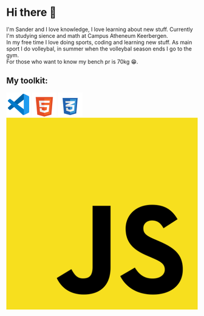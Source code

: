 # Hi there 👋

I'm Sander and I love knowledge, I love learning about new stuff. Currently I'm studying sience and math at Campus Atheneum Keerbergen.  
In my free time I love doing sports, coding and learning new stuff. As main sport I do volleybal, in summer when the volleybal season ends I go to the gym.  
For those who want to know my bench pr is 70kg 😁.

## My toolkit:
![vscode](https://raw.githubusercontent.com/sqnder0/sqnder0/main/assets/vscode.svg)
![html](https://raw.githubusercontent.com/sqnder0/sqnder0/main/assets/html5.svg)
![css](https://raw.githubusercontent.com/sqnder0/sqnder0/main/assets/css3.svg)
![javascript](https://raw.githubusercontent.com/sqnder0/sqnder0/main/assets/javascript.svg)
